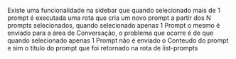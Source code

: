 Existe uma funcionalidade na sidebar que quando selecionado mais de 1 prompt é executada uma rota que cria um novo prompt a partir dos N prompts selecionados, quando selecionado apenas 1 Prompt o mesmo é enviado para a área de Conversação, o problema que ocorre é de que quando selecionado apenas 1 Prompt não é enviado o Conteudo do prompt e sim o titulo do prompt que foi retornado na rota de list-prompts